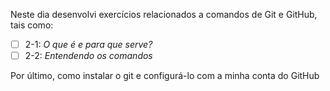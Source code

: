 Neste dia desenvolvi exercícios relacionados a comandos de Git e GitHub, tais como:

- [ ] 2-1: _O que é e para que serve?_
- [ ] 2-2: _Entendendo os comandos_

Por último, como instalar o git e configurá-lo com a minha conta do GitHub

